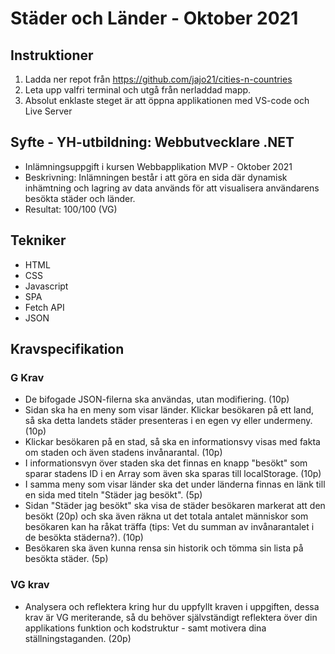 # Städer och Länder - Oktober 2021
## Instruktioner
1. Ladda ner repot från https://github.com/jajo21/cities-n-countries
2. Leta upp valfri terminal och utgå från nerladdad mapp.
3. Absolut enklaste steget är att öppna applikationen med VS-code och Live Server

## Syfte - YH-utbildning: Webbutvecklare .NET
* Inlämningsuppgift i kursen Webbapplikation MVP - Oktober 2021
* Beskrivning: Inlämningen består i att göra en sida där dynamisk inhämtning och lagring av data används för att visualisera användarens besökta städer och länder.
* Resultat: 100/100 (VG)

## Tekniker
* HTML
* CSS
* Javascript
* SPA
* Fetch API
* JSON

## Kravspecifikation
### G Krav
* De bifogade JSON-filerna ska användas, utan modifiering. (10p)
* Sidan ska ha en meny som visar länder. Klickar besökaren på ett land, så ska detta landets städer presenteras i en egen vy eller undermeny. (10p)
* Klickar besökaren på en stad, så ska en informationsvy visas med fakta om staden och även stadens invånarantal. (10p)
* I informationsvyn över staden ska det finnas en knapp "besökt" som sparar stadens ID i en Array som även ska sparas till localStorage. (10p)
* I samma meny som visar länder ska det under länderna finnas en länk till en sida med titeln "Städer jag besökt". (5p)
* Sidan "Städer jag besökt" ska visa de städer besökaren markerat att den besökt (20p) och ska även räkna ut det totala antalet människor som besökaren kan ha råkat träffa (tips: Vet du summan av invånarantalet i de besökta städerna?). (10p)
* Besökaren ska även kunna rensa sin historik och tömma sin lista på besökta städer. (5p)
### VG krav
* Analysera och reflektera kring hur du uppfyllt kraven i uppgiften, dessa krav är VG meriterande, så du behöver självständigt reflektera över din applikations funktion och kodstruktur - samt motivera dina ställningstaganden. (20p)
